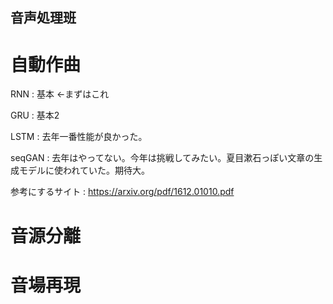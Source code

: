 ## 音声処理班

# 自動作曲

RNN : 基本  ←まずはこれ

GRU : 基本2

LSTM : 去年一番性能が良かった。

seqGAN : 去年はやってない。今年は挑戦してみたい。夏目漱石っぽい文章の生成モデルに使われていた。期待大。

参考にするサイト : https://arxiv.org/pdf/1612.01010.pdf

# 音源分離

# 音場再現
